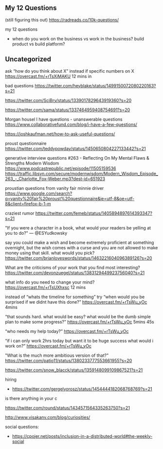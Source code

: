 
## My 12 Questions

(still figuring this out)
https://radreads.co/10k-questions/

my 12 questions
- when do you work on the business vs work in the business? build product vs build platform?


## Uncategorized

ask “how do you think about X” instead if specific numbers on X https://overcast.fm/+rTsXiMAKU 12 mins in


bad questions https://twitter.com/heyblake/status/1499150072080220163?s=21

https://twitter.com/SciBry/status/1339017829643919360?s=20

https://twitter.com/sama/status/1337464959408754691?s=20

Morgan housel I have questions  - unanswerable questions https://www.collaborativefund.com/blog/i-have-a-few-questions/

https://joshkaufman.net/how-to-ask-useful-questions/

proust questionnaire https://twitter.com/teddypowday/status/1450650804227133442?s=21

generative interview questions
#263 - Reflecting On My Mental Flaws & Strengths
Modern Wisdom https://www.podcastrepublic.net/episode/11505159536 https://traffic.libsyn.com/secure/modernwisdom/Modern_Wisdom_Episode_263_-_Charlotte_Fox-Weber.mp3?dest-id=651923


proustian questions from vanity fair
minnie driver
https://www.google.com/search?q=vanity%20fair%20proust%20questionnaire&ie=utf-8&oe=utf-8&client=firefox-b-1-m



craziest rumor https://twitter.com/femeb/status/1405894897614393347?s=21

"If you were a character in a book, what would your readers be yelling at you to do?"  — @ESYudkowsky

say you could make a wish and become extremely proficient at something overnight, but the wish comes with a curse and you are not allowed to make money using that skill. what would you pick?
https://twitter.com/brianloveswords/status/1463221604096389126?s=20

What are the criticisms of your work that you find most interesting? https://twitter.com/devonzuegel/status/1383129449923756040?s=21


what info do you need to change your mind?
https://overcast.fm/+rTsUXhxsc 12 mins


instead of “whats the timeline for something” try “when would you be surprised if we didnt have this done?”
https://overcast.fm/+rTsWu_yOc 4mins


“that sounds hard. what would be easy? what would be the dumb simple plan to make some progress?”
https://overcast.fm/+rTsWu_yOc 5mins 45s


“who needs my help today?” https://overcast.fm/+rTsWu_yOc


“if i can only work 2hrs today but want it to be huge success what would i work on?” https://overcast.fm/+rTsWu_yOc



"What is the much more ambitious version of that?"
https://twitter.com/patio11/status/1380233777553661955?s=20


https://twitter.com/snow_blacck/status/1359148099109867521?s=21

hiring
- https://twitter.com/gergelyorosz/status/1454444182068768769?s=21


is there anything in your c


https://twitter.com/round/status/1434571564335263750?s=21


http://www.visakanv.com/blog/curiosities/


social questions:
- https://cpojer.net/posts/inclusion-in-a-distributed-world#the-weekly-social
